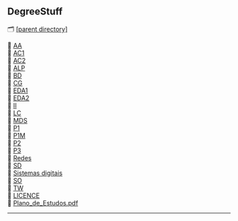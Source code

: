 ## DegreeStuff 
🗂 [[parent directory]](..)  
  

📂 [AA](AA)  
📂 [AC1](AC1)  
📂 [AC2](AC2)  
📂 [ALP](ALP)  
📂 [BD](BD)  
📂 [CG](CG)  
📂 [EDA1](EDA1)  
📂 [EDA2](EDA2)  
📂 [II](II)  
📂 [LC](LC)  
📂 [MDS](MDS)  
📂 [P1](P1)  
📂 [P1M](P1M)  
📂 [P2](P2)  
📂 [P3](P3)  
📂 [Redes](Redes)  
📂 [SD](SD)  
📂 [Sistemas digitais](Sistemas%20digitais)  
📂 [SO](SO)   
📂 [TW](TW)  
🔑 [LICENCE](LICENSE)    
📄 [Plano_de_Estudos.pdf ](Plano_de_Estudos.pdf)  

---




